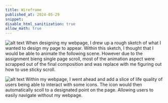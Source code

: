 ```yaml
---
title: Wireframe
published_at: 2024-05-29
snippet: 
disable_html_sanitization: true
allow_math: true
---
```


![alt text](png/WebSketch.PNG)
When designing my webpage, I drew up a rough sketch of what I wanted to design my page to appear. Within this sketch, I thought that I would be able to animate the following scene. However due to the assignment bieng single page scroll, most of the animation aspect were scrapped out of the final composition and was replace with me figuring out how to use sticky scroll. 

![alt text](png/TransitionWeb.png)
Within my webpage, I went ahead and add a slice of life quality of users being able to interact with some icons. The icon would then automatically scoll to a designated point on the page. Allowing users to easily navigate without my webpage. 